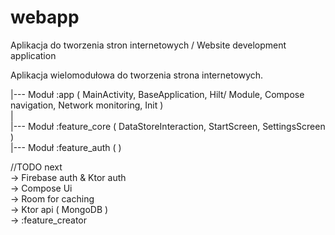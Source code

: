 # webapp
Aplikacja do tworzenia stron internetowych / Website development application

Aplikacja wielomodułowa do tworzenia strona internetowych. 

|--- Moduł :app ( MainActivity, BaseApplication, Hilt/ Module, Compose navigation, Network monitoring, Init ) <br>
| <br>
|--- Moduł :feature_core ( DataStoreInteraction, StartScreen, SettingsScreen ) <br>
|--- Moduł :feature_auth (  ) <br>

//TODO next <br>
-> Firebase auth & Ktor auth <br>
-> Compose Ui <br>
-> Room for caching <br>
-> Ktor api ( MongoDB ) <br>
-> :feature_creator <br>
